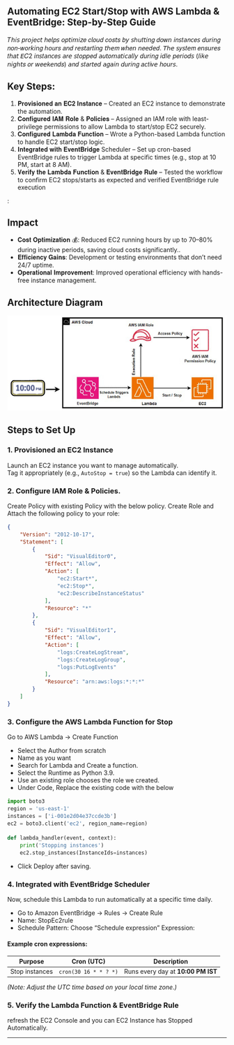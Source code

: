 ## Automating EC2 Start/Stop with AWS Lambda & EventBridge: Step-by-Step Guide
𝑇𝘩𝑖𝘴 𝘱𝑟𝘰𝑗𝘦𝑐𝘵 𝘩𝑒𝘭𝑝𝘴 𝘰𝑝𝘵𝑖𝘮𝑖𝘻𝑒 𝑐𝘭𝑜𝘶𝑑 𝑐𝘰𝑠𝘵𝑠 𝑏𝘺 𝘴ℎ𝘶𝑡𝘵𝑖𝘯𝑔 𝑑𝘰𝑤𝘯 𝘪𝑛𝘴𝑡𝘢𝑛𝘤𝑒𝘴 𝘥𝑢𝘳𝑖𝘯𝑔 𝑛𝘰𝑛-𝑤𝘰𝑟𝘬𝑖𝘯𝑔 ℎ𝘰𝑢𝘳𝑠 𝑎𝘯𝑑 𝑟𝘦𝑠𝘵𝑎𝘳𝑡𝘪𝑛𝘨 𝘵ℎ𝘦𝑚 𝑤𝘩𝑒𝘯 𝘯𝑒𝘦𝑑𝘦𝑑. 𝘛ℎ𝘦 𝘴𝑦𝘴𝑡𝘦𝑚 𝑒𝘯𝑠𝘶𝑟𝘦𝑠 𝑡𝘩𝑎𝘵 𝘌𝐶2 𝘪𝑛𝘴𝑡𝘢𝑛𝘤𝑒𝘴 𝘢𝑟𝘦 𝘴𝑡𝘰𝑝𝘱𝑒𝘥 𝘢𝑢𝘵𝑜𝘮𝑎𝘵𝑖𝘤𝑎𝘭𝑙𝘺 𝘥𝑢𝘳𝑖𝘯𝑔 𝑖𝘥𝑙𝘦 𝘱𝑒𝘳𝑖𝘰𝑑𝘴 (𝑙𝘪𝑘𝘦 𝘯𝑖𝘨ℎ𝘵𝑠 𝑜𝘳 𝘸𝑒𝘦𝑘𝘦𝑛𝘥𝑠) 𝘢𝑛𝘥 𝘴𝑡𝘢𝑟𝘵𝑒𝘥 𝘢𝑔𝘢𝑖𝘯 𝘥𝑢𝘳𝑖𝘯𝑔 𝑎𝘤𝑡𝘪𝑣𝘦 𝘩𝑜𝘶𝑟𝘴.

## Key Steps:
1.	𝐏𝐫𝐨𝐯𝐢𝐬𝐢𝐨𝐧𝐞𝐝 𝐚𝐧 𝐄𝐂𝟐 𝐈𝐧𝐬𝐭𝐚𝐧𝐜𝐞 – Created an EC2 instance to demonstrate the automation.
2.	𝐂𝐨𝐧𝐟𝐢𝐠𝐮𝐫𝐞𝐝 𝐈𝐀𝐌 𝐑𝐨𝐥𝐞 & 𝐏𝐨𝐥𝐢𝐜𝐢𝐞𝐬 – Assigned an IAM role with least-privilege permissions to allow Lambda to start/stop EC2 securely.
3.	𝐂𝐨𝐧𝐟𝐢𝐠𝐮𝐫𝐞𝐝 𝐋𝐚𝐦𝐛𝐝𝐚 𝐅𝐮𝐧𝐜𝐭𝐢𝐨𝐧 – Wrote a Python-based Lambda function to handle EC2 start/stop logic.
4.	𝐈𝐧𝐭𝐞𝐠𝐫𝐚𝐭𝐞𝐝 𝐰𝐢𝐭𝐡 𝐄𝐯𝐞𝐧𝐭𝐁𝐫𝐢𝐝𝐠𝐞 Scheduler – Set up cron-based EventBridge rules to trigger Lambda at specific times (e.g., stop at 10 PM, start at 8 AM).
5.	𝐕𝐞𝐫𝐢𝐟𝐲 𝐭𝐡𝐞 𝐋𝐚𝐦𝐛𝐝𝐚 𝐅𝐮𝐧𝐜𝐭𝐢𝐨𝐧 & 𝐄𝐯𝐞𝐧𝐭𝐁𝐫𝐢𝐝𝐠𝐞 𝐑𝐮𝐥𝐞 – Tested the workflow to confirm EC2 stops/starts as expected and verified EventBridge rule execution

:

## Impact

- 𝐂𝐨𝐬𝐭 𝐎𝐩𝐭𝐢𝐦𝐢𝐳𝐚𝐭𝐢𝐨𝐧 💰: Reduced EC2 running hours by up to 70–80% during inactive periods, saving cloud costs significantly..
- 𝐄𝐟𝐟𝐢𝐜𝐢𝐞𝐧𝐜𝐲 𝐆𝐚𝐢𝐧𝐬: Development or testing environments that don’t need 24/7 uptime.
- 𝐎𝐩𝐞𝐫𝐚𝐭𝐢𝐨𝐧𝐚𝐥 𝐈𝐦𝐩𝐫𝐨𝐯𝐞𝐦𝐞𝐧𝐭: Improved operational efficiency with hands-free instance management.

## Architecture Diagram

<p align="center">
  <img src="./image/image.jpg" alt="LEMP Diagram" width="600">
</p>




## Steps to Set Up

### 1. Provisioned an EC2 Instance
Launch an EC2 instance you want to manage automatically.  
Tag it appropriately (e.g., `AutoStop = true`) so the Lambda can identify it.

### 2. Configure IAM Role & Policies. 
Create Policy with existing Policy with the below policy.
Create Role and Attach the following policy to your role:

```json
{
    "Version": "2012-10-17",
    "Statement": [
        {
            "Sid": "VisualEditor0",
            "Effect": "Allow",
            "Action": [
                "ec2:Start*",
                "ec2:Stop*",
                "ec2:DescribeInstanceStatus"
            ],
            "Resource": "*"
        },
        {
            "Sid": "VisualEditor1",
            "Effect": "Allow",
            "Action": [
                "logs:CreateLogStream",
                "logs:CreateLogGroup",
                "logs:PutLogEvents"
            ],
            "Resource": "arn:aws:logs:*:*:*"
        }
    ]
}
```


### 3. Configure the AWS Lambda Function for Stop
Go to AWS Lambda → Create Function
- Select the Author from scratch 
- Name as you want 
- Search for Lambda and Create a function.
- Select the Runtime as Python 3.9. 
- Use an existing role chooses the role we created.
- Under Code, Replace the existing code with the below 

```python
import boto3
region = 'us-east-1'
instances = ['i-001e2d04e37ccde3b']
ec2 = boto3.client('ec2', region_name=region)

def lambda_handler(event, context):
    print('Stopping instances')
    ec2.stop_instances(InstanceIds=instances)
```
- Click Deploy after saving.


### 4. Integrated with EventBridge Scheduler
Now, schedule this Lambda to run automatically at a specific time daily.
- Go to Amazon EventBridge → Rules → Create Rule
- Name: StopEc2rule
- Schedule Pattern: Choose “Schedule expression”
Expression:
#### Example cron expressions:

| Purpose | Cron (UTC) | Description |
|----------|------------|-------------|
| Stop instances | `cron(30 16 * * ? *)` | Runs every day at **10:00 PM IST** |

*(Note: Adjust the UTC time based on your local time zone.)*

### 5. Verify the Lambda Function & EventBridge Rule 
refresh the EC2 Console and you can EC2 Instance has Stopped Automatically.




---
